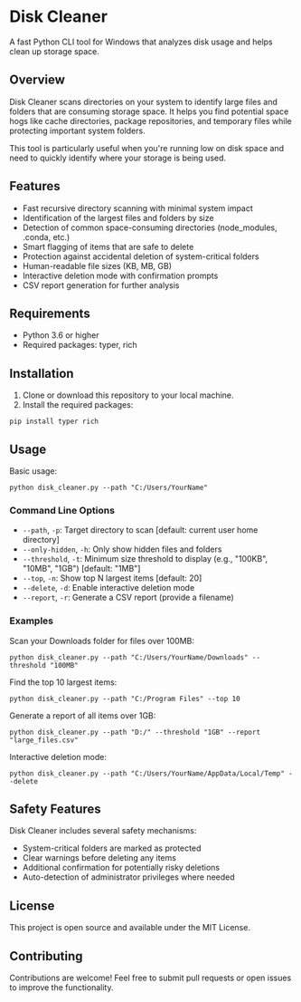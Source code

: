 # Disk Cleaner

A fast Python CLI tool for Windows that analyzes disk usage and helps clean up storage space.

## Overview

Disk Cleaner scans directories on your system to identify large files and folders that are consuming storage space. It helps you find potential space hogs like cache directories, package repositories, and temporary files while protecting important system folders.

This tool is particularly useful when you're running low on disk space and need to quickly identify where your storage is being used.

## Features

- Fast recursive directory scanning with minimal system impact
- Identification of the largest files and folders by size
- Detection of common space-consuming directories (node_modules, .conda, etc.)
- Smart flagging of items that are safe to delete
- Protection against accidental deletion of system-critical folders
- Human-readable file sizes (KB, MB, GB)
- Interactive deletion mode with confirmation prompts
- CSV report generation for further analysis

## Requirements

- Python 3.6 or higher
- Required packages: typer, rich

## Installation

1. Clone or download this repository to your local machine.
2. Install the required packages:

```
pip install typer rich
```

## Usage

Basic usage:

```
python disk_cleaner.py --path "C:/Users/YourName"
```

### Command Line Options

- `--path`, `-p`: Target directory to scan [default: current user home directory]
- `--only-hidden`, `-h`: Only show hidden files and folders
- `--threshold`, `-t`: Minimum size threshold to display (e.g., "100KB", "10MB", "1GB") [default: "1MB"]
- `--top`, `-n`: Show top N largest items [default: 20]
- `--delete`, `-d`: Enable interactive deletion mode
- `--report`, `-r`: Generate a CSV report (provide a filename)

### Examples

Scan your Downloads folder for files over 100MB:
```
python disk_cleaner.py --path "C:/Users/YourName/Downloads" --threshold "100MB"
```

Find the top 10 largest items:
```
python disk_cleaner.py --path "C:/Program Files" --top 10
```

Generate a report of all items over 1GB:
```
python disk_cleaner.py --path "D:/" --threshold "1GB" --report "large_files.csv"
```

Interactive deletion mode:
```
python disk_cleaner.py --path "C:/Users/YourName/AppData/Local/Temp" --delete
```

## Safety Features

Disk Cleaner includes several safety mechanisms:

- System-critical folders are marked as protected
- Clear warnings before deleting any items
- Additional confirmation for potentially risky deletions
- Auto-detection of administrator privileges where needed

## License

This project is open source and available under the MIT License.

## Contributing

Contributions are welcome! Feel free to submit pull requests or open issues to improve the functionality.